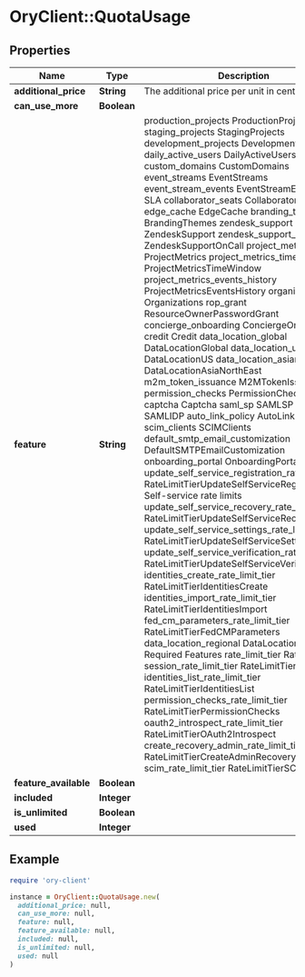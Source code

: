 # OryClient::QuotaUsage

## Properties

| Name | Type | Description | Notes |
| ---- | ---- | ----------- | ----- |
| **additional_price** | **String** | The additional price per unit in cents. |  |
| **can_use_more** | **Boolean** |  |  |
| **feature** | **String** |  production_projects ProductionProjects staging_projects StagingProjects development_projects DevelopmentProjects daily_active_users DailyActiveUsers custom_domains CustomDomains event_streams EventStreams event_stream_events EventStreamEvents sla SLA collaborator_seats CollaboratorSeats edge_cache EdgeCache branding_themes BrandingThemes zendesk_support ZendeskSupport zendesk_support_on_call ZendeskSupportOnCall project_metrics ProjectMetrics project_metrics_time_window ProjectMetricsTimeWindow project_metrics_events_history ProjectMetricsEventsHistory organizations Organizations rop_grant ResourceOwnerPasswordGrant concierge_onboarding ConciergeOnboarding credit Credit data_location_global DataLocationGlobal data_location_us DataLocationUS data_location_asiane DataLocationAsiaNorthEast m2m_token_issuance M2MTokenIssuance permission_checks PermissionChecks captcha Captcha saml_sp SAMLSP saml_idp SAMLIDP auto_link_policy AutoLinkPolicy scim_clients SCIMClients default_smtp_email_customization DefaultSMTPEmailCustomization onboarding_portal OnboardingPortal update_self_service_registration_rate_limit_tier RateLimitTierUpdateSelfServiceRegistration  Self-service rate limits update_self_service_recovery_rate_limit_tier RateLimitTierUpdateSelfServiceRecovery update_self_service_settings_rate_limit_tier RateLimitTierUpdateSelfServiceSettings update_self_service_verification_rate_limit_tier RateLimitTierUpdateSelfServiceVerification identities_create_rate_limit_tier RateLimitTierIdentitiesCreate identities_import_rate_limit_tier RateLimitTierIdentitiesImport fed_cm_parameters_rate_limit_tier RateLimitTierFedCMParameters data_location_regional DataLocationRegional  Required Features rate_limit_tier RateLimitTier session_rate_limit_tier RateLimitTierSessions identities_list_rate_limit_tier RateLimitTierIdentitiesList permission_checks_rate_limit_tier RateLimitTierPermissionChecks oauth2_introspect_rate_limit_tier RateLimitTierOAuth2Introspect create_recovery_admin_rate_limit_tier RateLimitTierCreateAdminRecovery scim_rate_limit_tier RateLimitTierSCIM |  |
| **feature_available** | **Boolean** |  |  |
| **included** | **Integer** |  |  |
| **is_unlimited** | **Boolean** |  |  |
| **used** | **Integer** |  |  |

## Example

```ruby
require 'ory-client'

instance = OryClient::QuotaUsage.new(
  additional_price: null,
  can_use_more: null,
  feature: null,
  feature_available: null,
  included: null,
  is_unlimited: null,
  used: null
)
```

